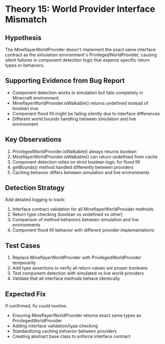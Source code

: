 # Theory 15: World Provider Interface Mismatch

## Hypothesis
The MineflayerWorldProvider doesn't implement the exact same interface contract as the simulation environment's PrivilegedWorldProvider, causing silent failures in component detection logic that expects specific return types or behaviors.

## Supporting Evidence from Bug Report
- Component detection works in simulation but fails completely in Minecraft environment
- MineflayerWorldProvider.isWalkable() returns undefined instead of boolean true
- Component flood fill might be failing silently due to interface differences
- Different world bounds handling between simulation and live environment

## Key Observations
1. PrivilegedWorldProvider.isWalkable() always returns boolean
2. MineflayerWorldProvider.isWalkable() can return undefined from cache
3. Component detection relies on strict boolean logic for flood fill
4. getBounds() method handled differently between providers
5. Caching behavior differs between simulation and live environments

## Detection Strategy
Add detailed logging to track:
1. Interface contract validation for all MineflayerWorldProvider methods
2. Return type checking (boolean vs undefined vs other)
3. Comparison of method behaviors between simulation and live environments
4. Component flood fill behavior with different provider implementations

## Test Cases
1. Replace MineflayerWorldProvider with PrivilegedWorldProvider temporarily
2. Add type assertions to verify all return values are proper booleans
3. Test component detection with simulated vs live world providers
4. Validate that all interface methods behave identically

## Expected Fix
If confirmed, fix could involve:
- Ensuring MineflayerWorldProvider returns exact same types as PrivilegedWorldProvider
- Adding interface validation/type checking
- Standardizing caching behavior between providers
- Creating abstract base class to enforce interface contract